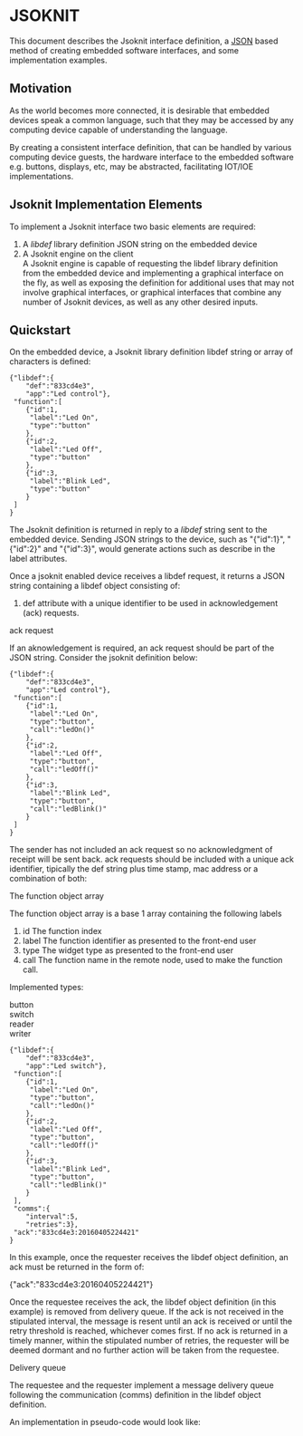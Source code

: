 # JSOKNIT

This document describes the Jsoknit interface definition, a [JSON](http://www.json.org/) based 
method of creating embedded software interfaces, and some implementation examples.

## Motivation

As the world becomes more connected, it is desirable that embedded devices speak a common language, such that they may be accessed by any computing device capable of understanding the language.  

By creating a consistent interface definition, that can be handled by various computing device guests, the hardware interface to the embedded software e.g. buttons, displays, etc, may be abstracted, facilitating IOT/IOE implementations.

## Jsoknit Implementation Elements

To implement a Jsoknit interface two basic elements are required:  
1. A _libdef_ library definition JSON string on the embedded device  
2. A Jsoknit engine on the client  
A Jsoknit engine is capable of requesting the libdef library definition from the embedded device and implementing a graphical interface on the fly, as well as exposing the definition for additional uses that may not involve graphical interfaces, or graphical interfaces that combine any number of Jsoknit devices, as well as any other desired inputs.

## Quickstart

On the embedded device, a Jsoknit library definition libdef string or array of characters is defined:

```
{"libdef":{
    "def":"833cd4e3",
    "app":"Led control"},
 "function":[
    {"id":1,
     "label":"Led On",
     "type":"button"
    },
    {"id":2,
     "label":"Led Off",
     "type":"button"
    },
    {"id":3,
     "label":"Blink Led",
     "type":"button"
    }
 ]
}
```

The Jsoknit definition is returned in reply to a _libdef_ string sent to the embedded device. Sending JSON strings to the device, such as "{"id":1}", "{"id":2}" and "{"id":3}", would generate actions such as describe in the label attributes.


Once a jsoknit enabled device receives a libdef request, it returns a JSON
string containing a libdef object consisting of:
1. def attribute with a unique identifier to be used in acknowledgement 
(ack) requests.

ack request

If an aknowledgement is required, an ack request should be part of the 
JSON string. Consider the jsoknit definition below:

```
{"libdef":{
    "def":"833cd4e3",
    "app":"Led control"},
 "function":[
    {"id":1,
     "label":"Led On",
     "type":"button",
     "call":"ledOn()"
    },
    {"id":2,
     "label":"Led Off",
     "type":"button",
     "call":"ledOff()"
    },
    {"id":3,
     "label":"Blink Led",
     "type":"button",
     "call":"ledBlink()"
    }
 ]
}
```

The sender has not included an ack request so no acknowledgment of receipt 
will be sent back. ack requests should be included with a unique ack 
identifier, tipically the def string plus time stamp, mac address or a
combination of both:

The function object array

The function object array is a base 1 array containing the following labels
1. id
The function index
2. label
The function identifier as presented to the front-end user
3. type
The widget type as presented to the front-end user
4. call
The function name in the remote node, used to make the function call.

Implemented types:

button  
switch  
reader  
writer  

```
{"libdef":{
    "def":"833cd4e3",
    "app":"Led switch"},
 "function":[
    {"id":1,
     "label":"Led On",
     "type":"button",
     "call":"ledOn()"
    },
    {"id":2,
     "label":"Led Off",
     "type":"button",
     "call":"ledOff()"
    },
    {"id":3,
     "label":"Blink Led",
     "type":"button",
     "call":"ledBlink()"
    }
 ],
 "comms":{
    "interval":5,
    "retries":3},
 "ack":"833cd4e3:20160405224421"
}
```

In this example, once the requester receives the libdef object definition,
an ack must be returned in the form of:

{"ack":"833cd4e3:20160405224421"}

Once the requestee receives the ack, the libdef object definition (in this
example) is removed from delivery queue. If the ack is not received in the
stipulated interval, the message is resent until an ack is received or
until the retry threshold is reached, whichever comes first. If no ack is
returned in a timely manner, within the stipulated number of retries, the 
requester will be deemed dormant and no further action will be taken from 
the requestee.

Delivery queue

The requestee and the requester implement a message delivery queue following 
the communication (comms) definition in the libdef object definition.

An implementation in pseudo-code would look like:

<IMPLEMENTATION GOES HERE>

